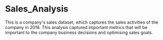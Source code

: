 # Sales_Analysis

This is a company's sales dataset, which captures the sales activities of the company in 2018. This analysis captured important metrics that will be important to the company business decisions and optimising sales goals. 
